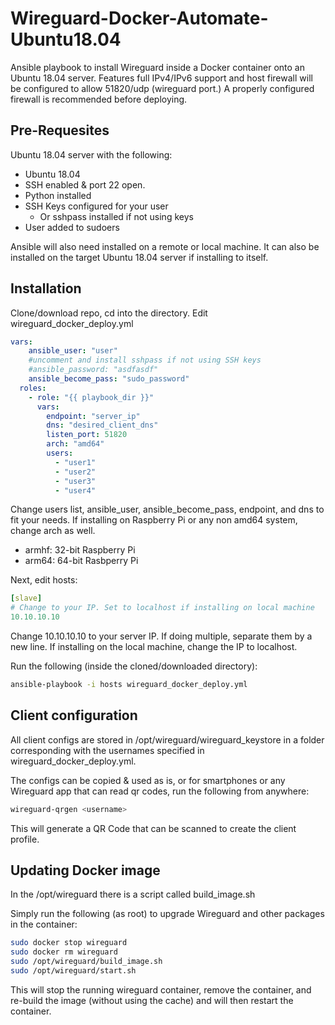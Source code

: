# Wireguard-Docker-Automate-Ubuntu18.04

Ansible playbook to install Wireguard inside a Docker container onto an Ubuntu 18.04 server.
Features full IPv4/IPv6 support and host firewall will be configured to allow 51820/udp (wireguard port.)
A properly configured firewall is recommended before deploying.

## Pre-Requesites

Ubuntu 18.04 server with the following:
- Ubuntu 18.04
- SSH enabled & port 22 open.
- Python installed
- SSH Keys configured for your user
  - Or sshpass installed if not using keys
- User added to sudoers

Ansible will also need installed on a remote or local machine. It can also be installed on the target Ubuntu 18.04 server if installing to itself.

## Installation
Clone/download repo, cd into the directory. Edit wireguard_docker_deploy.yml
```yaml
vars:
    ansible_user: "user"
    #uncomment and install sshpass if not using SSH keys
    #ansible_password: "asdfasdf"
    ansible_become_pass: "sudo_password"
  roles:
    - role: "{{ playbook_dir }}"
      vars:
        endpoint: "server_ip"
        dns: "desired_client_dns"
        listen_port: 51820
        arch: "amd64"
        users:
          - "user1"
          - "user2"
          - "user3"
          - "user4"
```
Change users list, ansible_user, ansible_become_pass, endpoint, and dns to fit your needs.
If installing on Raspberry Pi or any non amd64 system, change arch as well.

- armhf: 32-bit Raspberry Pi
- arm64: 64-bit Rasbperry Pi

Next, edit hosts:
```yaml
[slave]
# Change to your IP. Set to localhost if installing on local machine
10.10.10.10
```
Change 10.10.10.10 to your server IP. If doing multiple, separate them by a
new line. If installing on the local machine, change the IP to localhost.

Run the following (inside the cloned/downloaded directory):
```bash
ansible-playbook -i hosts wireguard_docker_deploy.yml
```

## Client configuration
All client configs are stored in /opt/wireguard/wireguard_keystore in a folder corresponding with the usernames specified 
in wireguard_docker_deploy.yml.

The configs can be copied & used as is, or for smartphones or any Wireguard app that can read qr codes, run the following from anywhere:

```bash
wireguard-qrgen <username>
```

This will generate a QR Code that can be scanned to create the client profile.

## Updating Docker image
In the /opt/wireguard there is a script called build_image.sh

Simply run the following (as root) to upgrade Wireguard and other packages in the container:

```bash
sudo docker stop wireguard
sudo docker rm wireguard
sudo /opt/wireguard/build_image.sh
sudo /opt/wireguard/start.sh
```

This will stop the running wireguard container, remove the container, and re-build the image (without using the cache) 
and will then restart the container.
